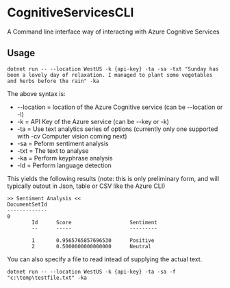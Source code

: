 # CognitiveServicesCLI
A Command line interface way of interacting with Azure Cognitive Services

## Usage
```
dotnet run -- --location WestUS -k {api-key} -ta -sa -txt "Sunday has been a lovely day of relaxation. I managed to plant some vegetables and herbs before the rain" -ka
```

The above syntax is:
* --location = location of the Azure Cognitive service (can be --location or -l)
* -k = API Key of the Azure service (can be --key or -k)
* -ta = Use text analytics series of options (currently only one supported with -cv Computer vision coming next)
* -sa = Peform sentiment analysis
* -txt = The text to analyse
* -ka = Perform keyphrase analysis
* -ld = Perform language detection

This yields the following results (note: this is only preliminary form, and will typically outout in Json, table or CSV like the Azure CLI)

```
>> Sentiment Analysis <<
DocumentSetId
-------------
0
        Id      Score                   Sentiment
        --      -----                   ---------

        1       0.9565765857696530      Positive
        2       0.5000000000000000      Neutral
```

You can also specify a file to read intead of supplying the actual text.
 ```
dotnet run -- --location WestUS -k {api-key} -ta -sa -f "c:\temp\testfile.txt" -ka
``` 
